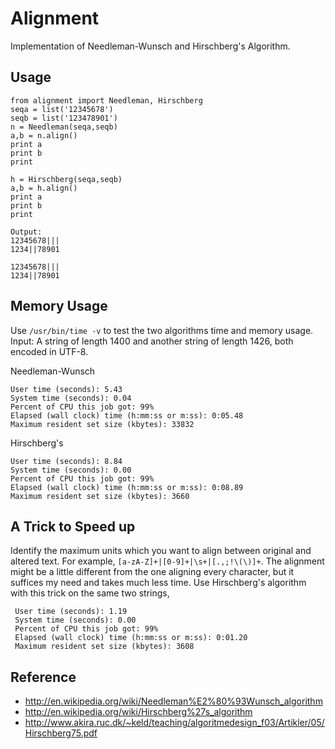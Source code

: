 Alignment
=========

Implementation of Needleman-Wunsch and Hirschberg's Algorithm.

Usage
-----
	from alignment import Needleman, Hirschberg
	seqa = list('12345678')
	seqb = list('123478901')
	n = Needleman(seqa,seqb)
	a,b = n.align()
	print a
	print b
	print

	h = Hirschberg(seqa,seqb)
	a,b = h.align()
	print a
	print b
	print

	Output:
	12345678|||
	1234||78901

	12345678|||
	1234||78901

Memory Usage
------------
Use `/usr/bin/time -v` to test the two algorithms time and memory usage.  
Input: A string of length 1400 and another string of length 1426, both encoded in UTF-8.  
  
Needleman-Wunsch  

	User time (seconds): 5.43
	System time (seconds): 0.04
	Percent of CPU this job got: 99%
	Elapsed (wall clock) time (h:mm:ss or m:ss): 0:05.48
	Maximum resident set size (kbytes): 33832
Hirschberg's  

	User time (seconds): 8.84
	System time (seconds): 0.00
	Percent of CPU this job got: 99%
	Elapsed (wall clock) time (h:mm:ss or m:ss): 0:08.89
	Maximum resident set size (kbytes): 3660

A Trick to Speed up
-------------------
Identify the maximum units which you want to align between original and altered text. For example, `[a-zA-Z]+|[0-9]+|\s+|[.,;!\(\)]+`. The alignment might be a little different from the one aligning every character, but it suffices my need and takes much less time. Use Hirschberg's algorithm with this trick on the same two strings,

	 User time (seconds): 1.19
	 System time (seconds): 0.00
	 Percent of CPU this job got: 99%
	 Elapsed (wall clock) time (h:mm:ss or m:ss): 0:01.20
	 Maximum resident set size (kbytes): 3608

Reference
---------
* http://en.wikipedia.org/wiki/Needleman%E2%80%93Wunsch_algorithm
* http://en.wikipedia.org/wiki/Hirschberg%27s_algorithm
* http://www.akira.ruc.dk/~keld/teaching/algoritmedesign_f03/Artikler/05/Hirschberg75.pdf
